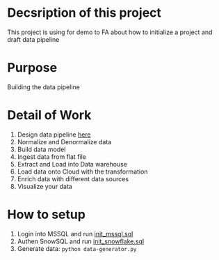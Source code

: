# Decsription of this project

This project is using for demo to FA about how to initialize a project and draft data pipeline

# Purpose

Building the data pipeline

# Detail of Work

1. Design data pipeline [here](./docs/design.png "Architecture")
2. Normalize and Denormalize data
3. Build data model
4. Ingest data from flat file
5. Extract and Load into Data warehouse
6. Load data onto Cloud with the transformation
7. Enrich data with different data sources
8. Visualize your data

# How to setup
1. Login into MSSQL and run [init_mssql.sql](./src/mssql/init_mssql.sql)
2. Authen SnowSQL and run [init_snowflake.sql](./src/mssql/init_snowfalke.sql)
3. Generate data: `python data-generator.py`